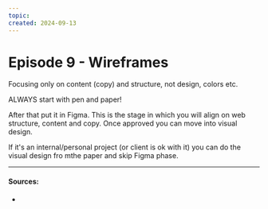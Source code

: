 ```yaml
---
topic: 
created: 2024-09-13
---
```


# Episode 9 - Wireframes

Focusing only on content (copy) and structure, not design, colors etc.

ALWAYS start with pen and paper!

After that  put it in Figma. 
This is the stage in which you will align on web structure, content and copy.
Once approved you can move into visual design.

If it's an internal/personal project (or client is ok with it) you can do the visual design fro mthe paper and skip Figma phase.




___
#### Sources:
- 